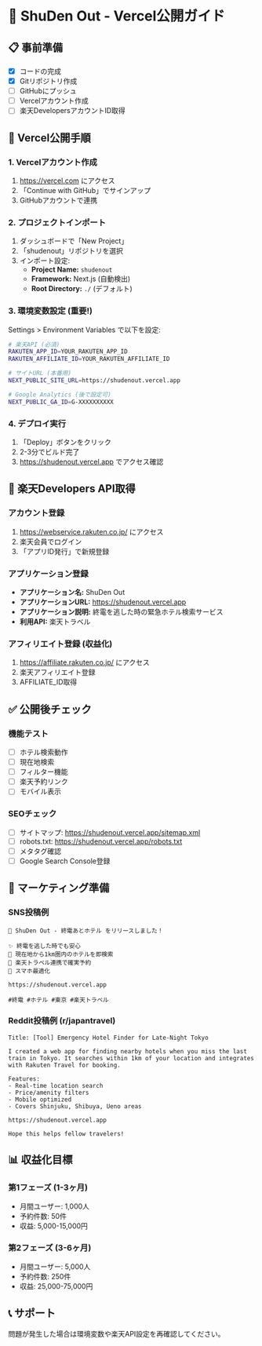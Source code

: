 # 🚀 ShuDen Out - Vercel公開ガイド

## 📋 事前準備
- [x] コードの完成
- [x] Gitリポジトリ作成
- [ ] GitHubにプッシュ
- [ ] Vercelアカウント作成
- [ ] 楽天DevelopersアカウントID取得

## 🔧 Vercel公開手順

### 1. Vercelアカウント作成
1. https://vercel.com にアクセス
2. 「Continue with GitHub」でサインアップ
3. GitHubアカウントで連携

### 2. プロジェクトインポート
1. ダッシュボードで「New Project」
2. 「shudenout」リポジトリを選択
3. インポート設定:
   - **Project Name:** `shudenout`
   - **Framework:** Next.js (自動検出)
   - **Root Directory:** `./` (デフォルト)

### 3. 環境変数設定 (重要!)
Settings > Environment Variables で以下を設定:

```bash
# 楽天API (必須)
RAKUTEN_APP_ID=YOUR_RAKUTEN_APP_ID
RAKUTEN_AFFILIATE_ID=YOUR_RAKUTEN_AFFILIATE_ID

# サイトURL (本番用)
NEXT_PUBLIC_SITE_URL=https://shudenout.vercel.app

# Google Analytics (後で設定可)
NEXT_PUBLIC_GA_ID=G-XXXXXXXXXX
```

### 4. デプロイ実行
1. 「Deploy」ボタンをクリック
2. 2-3分でビルド完了
3. https://shudenout.vercel.app でアクセス確認

## 🔑 楽天Developers API取得

### アカウント登録
1. https://webservice.rakuten.co.jp/ にアクセス
2. 楽天会員でログイン
3. 「アプリID発行」で新規登録

### アプリケーション登録
- **アプリケーション名:** ShuDen Out
- **アプリケーションURL:** https://shudenout.vercel.app
- **アプリケーション説明:** 終電を逃した時の緊急ホテル検索サービス
- **利用API:** 楽天トラベル

### アフィリエイト登録 (収益化)
1. https://affiliate.rakuten.co.jp/ にアクセス
2. 楽天アフィリエイト登録
3. AFFILIATE_ID取得

## ✅ 公開後チェック

### 機能テスト
- [ ] ホテル検索動作
- [ ] 現在地検索
- [ ] フィルター機能
- [ ] 楽天予約リンク
- [ ] モバイル表示

### SEOチェック
- [ ] サイトマップ: https://shudenout.vercel.app/sitemap.xml
- [ ] robots.txt: https://shudenout.vercel.app/robots.txt
- [ ] メタタグ確認
- [ ] Google Search Console登録

## 🎯 マーケティング準備

### SNS投稿例
```
🏨 ShuDen Out - 終電あとホテル をリリースしました！

✨ 終電を逃した時でも安心
📍 現在地から1km圏内のホテルを即検索
🔗 楽天トラベル連携で確実予約
📱 スマホ最適化

https://shudenout.vercel.app

#終電 #ホテル #東京 #楽天トラベル
```

### Reddit投稿例 (r/japantravel)
```
Title: [Tool] Emergency Hotel Finder for Late-Night Tokyo

I created a web app for finding nearby hotels when you miss the last train in Tokyo. It searches within 1km of your location and integrates with Rakuten Travel for booking.

Features:
- Real-time location search
- Price/amenity filters  
- Mobile optimized
- Covers Shinjuku, Shibuya, Ueno areas

https://shudenout.vercel.app

Hope this helps fellow travelers!
```

## 📊 収益化目標

### 第1フェーズ (1-3ヶ月)
- 月間ユーザー: 1,000人
- 予約件数: 50件
- 収益: 5,000-15,000円

### 第2フェーズ (3-6ヶ月)  
- 月間ユーザー: 5,000人
- 予約件数: 250件
- 収益: 25,000-75,000円

## 📞 サポート
問題が発生した場合は環境変数や楽天API設定を再確認してください。





